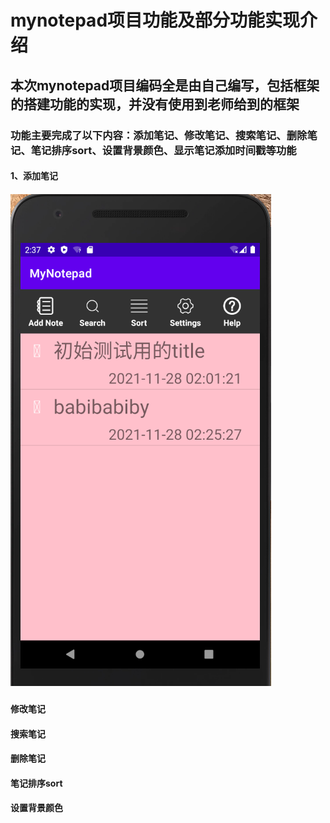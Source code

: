 # mynotepad项目功能及部分功能实现介绍
## 本次mynotepad项目编码全是由自己编写，包括框架的搭建功能的实现，并没有使用到老师给到的框架
### 功能主要完成了以下内容：添加笔记、修改笔记、搜索笔记、删除笔记、笔记排序sort、设置背景颜色、显示笔记添加时间戳等功能
#### 
#### 1、添加笔记
##### ![index页面](images/index.png)
#### 修改笔记
#### 搜索笔记
#### 删除笔记
#### 笔记排序sort
#### 设置背景颜色
